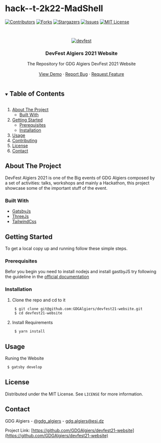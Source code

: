 # hack--t-2k22-MadShell
[![Contributors][contributors-shield]][contributors-url]
[![Forks][forks-shield]][forks-url]
[![Stargazers][stars-shield]][stars-url]
[![Issues][issues-shield]][issues-url]
[![MIT License][license-shield]][license-url]

<!-- PROJECT LOGO -->
<br />
<p align="center">
  <a href="https://github.com/GDGAlgiers/devfest21-website">
    <img src="https://ibb.co/kB5c0xf" alt="devfest" >
  </a>

  <h3 align="center">DevFest Algiers 2021 Website</h3>

  <p align="center">
The Repository for GDG Algiers DevFest 2021 Website
    <br />
    <br />
    <a href="http://devfest21.gdgalgiers.com/">View Demo</a>
    ·
    <a href="https://github.com/GDGAlgiers/devfest21-website/issues">Report Bug</a>
    ·
    <a href="https://github.com/GDGAlgiers/devfest21-website/issues">Request Feature</a>
  </p>
</p>

<!-- TABLE OF CONTENTS -->
<details open="open">
  <summary><h2 style="display: inline-block">Table of Contents</h2></summary>
  <ol>
    <li>
      <a href="#about-the-project">About The Project</a>
      <ul>
        <li><a href="#built-with">Built With</a></li>
      </ul>
    </li>
    <li>
      <a href="#getting-started">Getting Started</a>
      <ul>
        <li><a href="#prerequisites">Prerequisites</a></li>
        <li><a href="#installation">Installation</a></li>
      </ul>
    </li>
    <li><a href="#usage">Usage</a></li>
    <li><a href="#contributing">Contributing</a></li>
    <li><a href="#license">License</a></li>
    <li><a href="#contact">Contact</a></li>
  </ol>
</details>



<!-- ABOUT THE PROJECT -->
## About The Project
DevFest Algiers 2021 is one of the Big events of GDG Algiers composed by a set of activities: talks, workshops and mainly a Hackathon, this project showcase some of the important stuff of the event. 


### Built With

* [GatsbyJs](https://www.gatsbyjs.com/)
* [ThreeJs](https://threejs.org/)
* [TailwindCss](https://tailwindcss.com/)


<!-- GETTING STARTED -->
## Getting Started

To get a local copy up and running follow these simple steps.

### Prerequisites

Befor you begin you need to install nodejs and install gastbyJS try following the guideline in the [official documentation](https://www.gatsbyjs.com/docs/quick-start/) 

### Installation

1. Clone the repo and cd to it
   ```sh
    $ git clone git@github.com:GDGAlgiers/devfest21-website.git 
    $ cd devfest21-website
   ```
2. Install Requirements
   ```sh
    $ yarn install 
   ```

<!-- USAGE EXAMPLES -->
## Usage  
Runing the Website 
   ```sh
    $ gatsby develop 
   ```



<!-- PROJECT STRUCTURE -->



<!-- LICENSE -->
## License

Distributed under the MIT License. See `LICENSE` for more information.

<!-- CONTACT -->
## Contact

GDG Algiers - [@gdg_algiers](https://twitter.com/gdg_algiers) - gdg.algiers@esi.dz

Project Link: [https://github.com/GDGAlgiers/devfest21-website](https://github.com/GDGAlgiers/devfest21-website)


<!-- MARKDOWN LINKS & IMAGES -->
<!-- https://www.markdownguide.org/basic-syntax/#reference-style-links -->
[contributors-shield]: https://img.shields.io/github/contributors/GDGAlgiers/devfest21-website.svg?style=for-the-badge
[contributors-url]: https://github.com/GDGAlgiers/devfest21-website/graphs/contributors
[forks-shield]: https://img.shields.io/github/forks/GDGAlgiers/devfest21-website.svg?style=for-the-badge
[forks-url]: https://github.com/GDGAlgiers/devfest21-website/network/members
[stars-shield]: https://img.shields.io/github/stars/GDGAlgiers/devfest21-website.svg?style=for-the-badge
[stars-url]: https://github.com/GDGAlgiers/devfest21-website/stargazers
[issues-shield]: https://img.shields.io/github/issues/GDGAlgiers/devfest21-website.svg?style=for-the-badge
[issues-url]: https://github.com/GDGAlgiers/devfest21-website/issues
[license-shield]: https://img.shields.io/github/license/GDGAlgiers/devfest21-website.svg?style=for-the-badge
[license-url]: https://github.com/GDGAlgiers/devfest21-website/blob/master/LICENSE.txt
